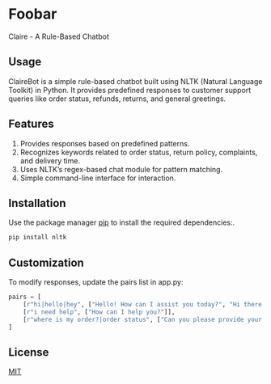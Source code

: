 # Foobar

Claire - A Rule-Based Chatbot

## Usage

ClaireBot is a simple rule-based chatbot built using NLTK (Natural Language Toolkit) in Python. It provides predefined responses to customer support queries like order status, refunds, returns, and general greetings.

## Features

1. Provides responses based on predefined patterns.
2. Recognizes keywords related to order status, return policy, complaints, and delivery time.
3. Uses NLTK’s regex-based chat module for pattern matching.
4. Simple command-line interface for interaction.

## Installation

Use the package manager [pip](https://pip.pypa.io/en/stable/) to install the required dependencies:.

```bash
pip install nltk
```

## Customization

To modify responses, update the pairs list in app.py:
```python
pairs = [
    [r"hi|hello|hey", ["Hello! How can I assist you today?", "Hi there! How can I help you?"]],
    [r"i need help", ["How can I help you?"]],
    [r"where is my order?|order status", ["Can you please provide your order number?"]],
]
```

## License

[MIT](https://choosealicense.com/licenses/mit/)